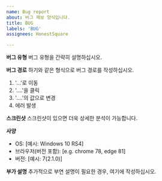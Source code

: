 ```yaml
---
name: Bug report
about: 버그 제보 양식입니다.
title: BUG
labels: 'BUG'
assignees: HonestSquare

---
```


**버그 유형**
버그 유형을 간략히 설명하십시오.

**버그 경로**
하기와 같은 형식으로 버그 경로를 작성하십시오.
1. '...'로 이동
2. '....'을 클릭
3. '....'의 값으로 변경
4. 에러 발생

**스크린샷**
스크린샷이 있으면 더욱 상세한 분석이 가능합니다.

**사양**
 - OS: [예시: Windows 10 RS4]
 - 브라우저(버전 포함): [e.g. chrome 78, edge 81]
 - 버전: [예시: 7(2.1.0)]

**부가 설명**
추가적으로 부연 설명이 필요한 경우, 여기에 작성하십시오.

